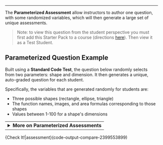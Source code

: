 ----------

The **Parameterized Assessment** allow instructors to author one question, with some randomized variables, which will then generate a large set of unique assessments.

>Note: to view this question from the student perspective you must first add this Starter Pack to a course (directions [here](https://docs.codio.com/instructors/setupcourses/add-remove-assignment.html#add-remove-assignment)). Then view it as a Test Student.

## Parameterized Question Example

Built using a **Standard Code Test**, the question below randomly selects from two parameters: shape and dimension. It then generates a unique, auto-graded question for each student.

Specifically, the variables that are generated randomly for students are:
 - Three possible shapes (rectangle, ellipse, triangle)
 - The function names, images, and area formulas corresponding to those shapes
 - Values between 1-100 for a shape's dimensions

<table><tbody ><tr><td><details><summary>
	<strong>More on Parameterized Assessments</strong>
</summary>


To learn more about this powerful tool, a great place to start is [Individualizing Student Assessments with Parameterized Assessments](https://www.codio.com/blog/individualized-student-questions-parameterized-assessments).

A comprehensive guide to authoring this content (and the pedagogical research behind it) can be found in our webinar [Moving Beyond Detecting Cheating: Creating "Evergreen" Course Materials with Randomized & Parameterized Assessments](https://www.codio.com/webinar-evergreen-curriculum-parameterized-randomized-assessments?hsCtaTracking=4cd7e385-1e72-4e7c-84f0-a016d0746558%7Ca5cef881-2ccc-4bbd-bcd7-9e1a892b8877).

</details></td></tr></tbody>
</table>


{Check It!|assessment}(code-output-compare-2399553899)
